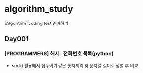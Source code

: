 # algorithm_study
[Algorithm] coding test 준비하기

## Day001 

### [PROGRAMMERS] 해시 : 전화번호 목록(python)

* sort() 활용해서 접두어가 같은 숫자끼리 및 문자열 길이로 정렬 후 비교
